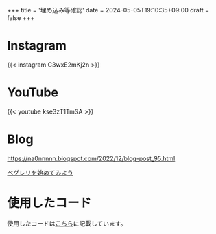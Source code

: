 +++
title = '埋め込み等確認'
date = 2024-05-05T19:10:35+09:00
draft = false
+++

# Instagram
{{< instagram C3wxE2mKj2n >}}

# YouTube
{{< youtube kse3zT1TmSA >}}

# Blog

https://na0nnnnn.blogspot.com/2022/12/blog-post_95.html

[ベグレリを始めてみよう](https://na0nnnnn.blogspot.com/2022/12/blog-post_95.html) 

# 使用したコード
使用したコードは[こちら](https://fedibird.com/web/statuses/112388135614387236)に記載しています。